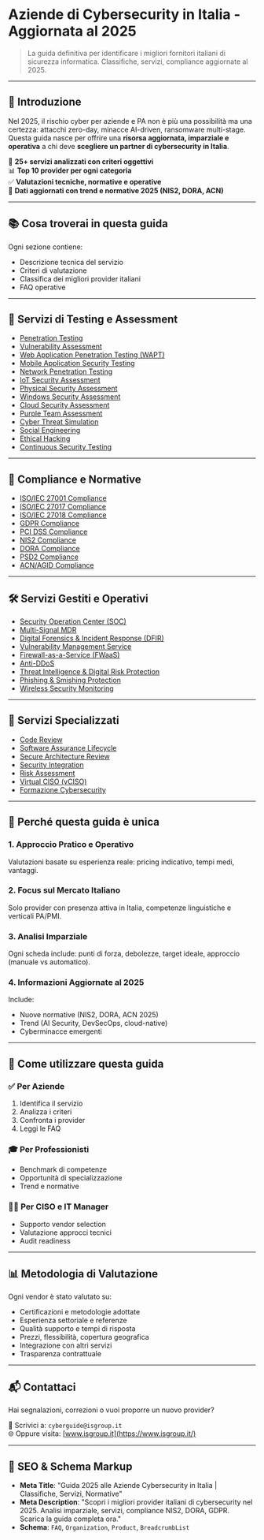 # Aziende di Cybersecurity in Italia - Aggiornata al 2025

> La guida definitiva per identificare i migliori fornitori italiani di sicurezza informatica. Classifiche, servizi, compliance aggiornate al 2025.

---

## 🚀 Introduzione

Nel 2025, il rischio cyber per aziende e PA non è più una possibilità ma una certezza: attacchi zero-day, minacce AI-driven, ransomware multi-stage. Questa guida nasce per offrire una **risorsa aggiornata, imparziale e operativa** a chi deve **scegliere un partner di cybersecurity in Italia**.

📌 **25+ servizi analizzati con criteri oggettivi**  
📊 **Top 10 provider per ogni categoria**  
✅ **Valutazioni tecniche, normative e operative**  
📅 **Dati aggiornati con trend e normative 2025 (NIS2, DORA, ACN)**

---

## 📚 Cosa troverai in questa guida

Ogni sezione contiene:
- Descrizione tecnica del servizio
- Criteri di valutazione
- Classifica dei migliori provider italiani
- FAQ operative

---

## 🔬 Servizi di Testing e Assessment

- [Penetration Testing](#penetration-testing)  
- [Vulnerability Assessment](#vulnerability-assessment)  
- [Web Application Penetration Testing (WAPT)](#web-application-penetration-testing-wapt)  
- [Mobile Application Security Testing](#mobile-application-security-testing)  
- [Network Penetration Testing](#network-penetration-testing)  
- [IoT Security Assessment](#iot-security-assessment)  
- [Physical Security Assessment](#physical-security-assessment)  
- [Windows Security Assessment](#windows-security-assessment)  
- [Cloud Security Assessment](#cloud-security-assessment)  
- [Purple Team Assessment](#purple-team-assessment)  
- [Cyber Threat Simulation](#cyber-threat-simulation)  
- [Social Engineering](#social-engineering)  
- [Ethical Hacking](#ethical-hacking)  
- [Continuous Security Testing](#continuous-security-testing)  

---

## 📑 Compliance e Normative

- [ISO/IEC 27001 Compliance](#isoiec-27001-compliance)  
- [ISO/IEC 27017 Compliance](#isoiec-27017-compliance)  
- [ISO/IEC 27018 Compliance](#isoiec-27018-compliance)  
- [GDPR Compliance](#gdpr-compliance)  
- [PCI DSS Compliance](#pci-dss-compliance)  
- [NIS2 Compliance](#nis2-compliance)  
- [DORA Compliance](#dora-compliance)  
- [PSD2 Compliance](#psd2-compliance)  
- [ACN/AGID Compliance](#acnagid-compliance)  

---

## 🛠️ Servizi Gestiti e Operativi

- [Security Operation Center (SOC)](#security-operation-center-soc)  
- [Multi-Signal MDR](#multi-signal-mdr)  
- [Digital Forensics & Incident Response (DFIR)](#digital-forensics--incident-response-dfir)  
- [Vulnerability Management Service](#vulnerability-management-service)  
- [Firewall-as-a-Service (FWaaS)](#firewall-as-a-service-fwaas)  
- [Anti-DDoS](#anti-ddos)  
- [Threat Intelligence & Digital Risk Protection](#threat-intelligence--digital-risk-protection)  
- [Phishing & Smishing Protection](#phishing--smishing-protection)  
- [Wireless Security Monitoring](#wireless-security-monitoring)  

---

## 🧠 Servizi Specializzati

- [Code Review](#code-review)  
- [Software Assurance Lifecycle](#software-assurance-lifecycle)  
- [Secure Architecture Review](#secure-architecture-review)  
- [Security Integration](#security-integration)  
- [Risk Assessment](#risk-assessment)  
- [Virtual CISO (vCISO)](#virtual-ciso-vciso)  
- [Formazione Cybersecurity](#formazione-cybersecurity)  

---

## 🎯 Perché questa guida è unica

### 1. Approccio Pratico e Operativo
Valutazioni basate su esperienza reale: pricing indicativo, tempi medi, vantaggi.

### 2. Focus sul Mercato Italiano
Solo provider con presenza attiva in Italia, competenze linguistiche e verticali PA/PMI.

### 3. Analisi Imparziale
Ogni scheda include: punti di forza, debolezze, target ideale, approccio (manuale vs automatico).

### 4. Informazioni Aggiornate al 2025
Include:
- Nuove normative (NIS2, DORA, ACN 2025)
- Trend (AI Security, DevSecOps, cloud-native)
- Cyberminacce emergenti

---

## 🧩 Come utilizzare questa guida

### ✅ Per Aziende
1. Identifica il servizio  
2. Analizza i criteri  
3. Confronta i provider  
4. Leggi le FAQ

### 🎓 Per Professionisti
- Benchmark di competenze  
- Opportunità di specializzazione  
- Trend e normative

### 🧑‍💼 Per CISO e IT Manager
- Supporto vendor selection  
- Valutazione approcci tecnici  
- Audit readiness

---

## 📊 Metodologia di Valutazione

Ogni vendor è stato valutato su:
- Certificazioni e metodologie adottate
- Esperienza settoriale e referenze
- Qualità supporto e tempi di risposta
- Prezzi, flessibilità, copertura geografica
- Integrazione con altri servizi
- Trasparenza contrattuale

---

## 📬 Contattaci

Hai segnalazioni, correzioni o vuoi proporre un nuovo provider?

📧 Scrivici a: `cyberguide@isgroup.it`  
🌐 Oppure visita: [www.isgroup.it](https://www.isgroup.it/)

---

## 🔎 SEO & Schema Markup

- **Meta Title**: "Guida 2025 alle Aziende Cybersecurity in Italia | Classifiche, Servizi, Normative"
- **Meta Description**: "Scopri i migliori provider italiani di cybersecurity nel 2025. Analisi imparziale, servizi, compliance NIS2, DORA, GDPR. Scarica la guida completa ora."
- **Schema**: `FAQ`, `Organization`, `Product`, `BreadcrumbList`
